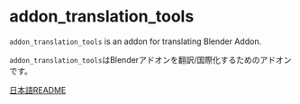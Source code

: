 # addon_translation_tools

`addon_translation_tools` is an addon for translating Blender Addon.

`addon_translation_tools`はBlenderアドオンを翻訳/国際化するためのアドオンです。

[日本語README](README.ja.md)
